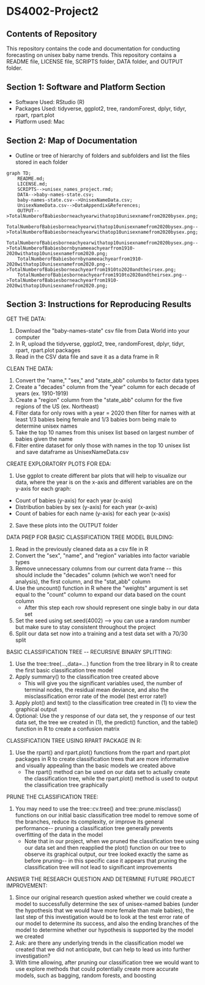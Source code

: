 # DS4002-Project2

## Contents of Repository
This repository contains the code and documentation for conducting forecasting on unisex baby name trends. This repository contains a README file, LICENSE file, SCRIPTS folder, DATA folder, and OUTPUT folder. 

## Section 1: Software and Platform Section
- Software Used: RStudio (R)
- Packages Used: tidyverse, ggplot2, tree, randomForest, dplyr, tidyr, rpart, rpart.plot
- Platform used: Mac

## Section 2: Map of Documentation 

- Outline or tree of hierarchy of folders and subfolders and list the files stored in each folder
```mermaid
graph TD;
    README.md;
    LICENSE.md;
    SCRIPTS-->unisex_names_project.rmd;
    DATA-->baby-names-state.csv;
    baby-names-state.csv-->UnisexNameData.csv;
    UnisexNameData.csv-->DataAppendix&References;
    OUTPUT-->TotalNumberofBabiesborneachyearwithatop10unisexnamefrom2020bysex.png;
    TotalNumberofBabiesborneachyearwithatop10unisexnamefrom2020bysex.png-->TotalNumberofBabiesborneachyearwithatop10unisexnamefrom2020bysex.png;
    TotalNumberofBabiesborneachyearwithatop10unisexnamefrom2020bysex.png-->TotalNumberofBabiesbornbynameeachyearfrom1910-2020withatop10unisexnamefrom2020.png;
    TotalNumberofBabiesbornbynameeachyearfrom1910-2020withatop10unisexnamefrom2020.png-->TotalNumberofBabiesborneachyearfrom1910to2020andtheirsex.png;
    TotalNumberofBabiesborneachyearfrom1910to2020andtheirsex.png-->TotalNumberofBabiesborneachyearfrom1910-2020withatop10unisexnamefrom2020.png;
```

## Section 3: Instructions for Reproducing Results

GET THE DATA:
1. Download the "baby-names-state" csv file from Data World into your computer
2. In R, upload the tidyverse, ggplot2, tree, randomForest, dplyr, tidyr, rpart, rpart.plot packages
3. Read in the CSV data file and save it as a data frame in R

CLEAN THE DATA:
1. Convert the "name," "sex," and "state_abb" columbs to factor data types
2. Create a "decades" column from the "year" column for each decade of years (ex. 1910-1919)
3. Create a "region" column from the "state_abb" column for the five regions of the US (ex. Northeast)
4. Filter data for only rows with a year = 2020 then filter for names with at least 1/3 babies being female and 1/3 babies born being male to determine unisex names
5. Take the top 10 names from this unisex list based on largest number of babies given the name
6. Filter entire dataset for only those with names in the top 10 unisex list and save dataframe as UnisexNameData.csv

CREATE EXPLORATORY PLOTS FOR EDA:
1. Use ggplot to create different bar plots that will help to visualize our data, where the year is on the x-axis and different variables are on the y-axis for each graph:
  - Count of babies (y-axis) for each year (x-axis)
  - Distribution babies by sex (y-axis) for each year (x-axis)
  - Count of babies for each name (y-axis) for each year (x-axis)
2. Save these plots into the OUTPUT folder

DATA PREP FOR BASIC CLASSIFICATION TREE MODEL BUILDING:
1. Read in the previously cleaned data as a csv file in R
2. Convert the "sex", "name", and "region" variables into factor variable types
3. Remove unnecessary columns from our current data frame -- this should include the "decades" column (which we won't need for analysis), the first column, and the "stat_abb" column
4. Use the uncount() function in R where the "weights" argument is set equal to the "count" column to expand our data based on the count column
   - After this step each row should represent one single baby in our data set
5. Set the seed using set.seed(4002) --> you can use a random number but make sure to stay consistent throughout the project
6. Split our data set now into a training and a test data set with a 70/30 split

BASIC CLASSIFICATION TREE -- RECURSIVE BINARY SPLITTING:

1. Use the tree::tree(...,data=...) function from the tree library in R to create the first basic classification tree model
2. Apply summary() to the classification tree created above
   - This will give you the significant variables used, the number of terminal nodes, the residual mean deviance, and also the misclassification error rate of the model (test error rate!)
3. Apply plot() and text() to the classification tree created in (1) to view the graphical output
4. Optional: Use the y response of our data set, the y response of our test data set, the tree we created in (1), the predict() function, and the table() function in R to create a confusion matrix

CLASSIFICATION TREE USING RPART PACKAGE IN R:
1. Use the rpart() and rpart.plot() functions from the rpart and rpart.plot packages in R to create classification trees that are more informative and visually appealing than the basic models we created above
   - The rpart() method can be used on our data set to actually create the classification tree, while the rpart.plot() method is used to output the classification tree graphically

PRUNE THE CLASSIFICATION TREE:
1. You may need to use the tree::cv.tree() and tree::prune.misclass() functions on our initial basic classification tree model to remove some of the branches, reduce its complexity, or improve its general performance-- pruning a classification tree generally prevents overfitting of the data in the model
   - Note that in our project, when we pruned the classification tree using our data set and then reapplied the plot() function on our tree to observe its graphical output, our tree looked exactly the same as before pruning-- in this specific case it appears that pruning the classification tree will not lead to significant improvements

ANSWER THE RESEARCH QUESTION AND DETERMINE FUTURE PROJECT IMPROVEMENT:
1. Since our original research question asked whether we could create a model to successfully determine the sex of unisex-named babies (under the hypothesis that we would have more female than male babies), the last step of this investigation would be to look at the test error rate of our model to determine its success, and also the ending branches of the model to determine whether our hypothesis is supported by the model we created
2. Ask: are there any underlying trends in the classification model we created that we did not anticipate, but can help to lead us into further investigation?
3. With time allowing, after pruning our classification tree we would want to use explore methods that could potentially create more accurate models, such as bagging, random forests, and boosting




